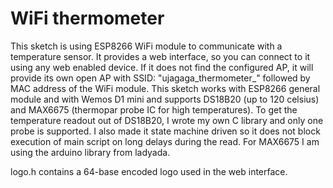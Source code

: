 # WiFi thermometer

This sketch is using ESP8266 WiFi module to communicate with a temperature sensor. It provides a web interface, so you can connect to it using any web enabled device.
If it does not find the configured AP, it will provide its own open AP with SSID: "ujagaga_thermometer_" followed by MAC address of the WiFi module.
This sketch works with ESP8266 general module and with Wemos D1 mini and supports DS18B20 (up to 120 celsius) and MAX6675 (thermopar probe IC for high temperatures).
To get the temperature readout out of DS18B20, I wrote my own C library and only one probe is supported. I also made it state machine driven so it does not block execution 
of main script on long delays during the read.
For MAX6675 I am using the arduino library from ladyada.

logo.h contains a 64-base encoded logo used in the web interface.
